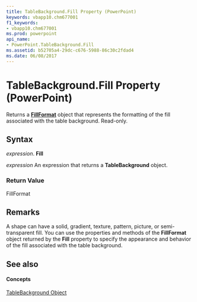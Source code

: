 ```yaml
---
title: TableBackground.Fill Property (PowerPoint)
keywords: vbapp10.chm677001
f1_keywords:
- vbapp10.chm677001
ms.prod: powerpoint
api_name:
- PowerPoint.TableBackground.Fill
ms.assetid: b52705a4-29dc-c676-5988-86c30c2fdad4
ms.date: 06/08/2017
---
```



# TableBackground.Fill Property (PowerPoint)

Returns a **[FillFormat](fillformat-object-powerpoint.md)** object that represents the formatting of the fill associated with the table background. Read-only.


## Syntax

 _expression_. **Fill**

 _expression_ An expression that returns a **TableBackground** object.


### Return Value

FillFormat


## Remarks

A shape can have a solid, gradient, texture, pattern, picture, or semi-transparent fill. You can use the properties and methods of the **FillFormat** object returned by the **Fill** property to specify the appearance and behavior of the fill associated with the table background.


## See also


#### Concepts


[TableBackground Object](tablebackground-object-powerpoint.md)

